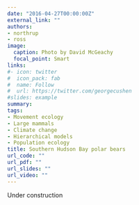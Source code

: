 ```yaml
---
date: "2016-04-27T00:00:00Z"
external_link: ""
authors:
- northrup
- ross
image:
  caption: Photo by David McGeachy
  focal_point: Smart
links:
#- icon: twitter
#  icon_pack: fab
#  name: Follow
#  url: https://twitter.com/georgecushen
#slides: example
summary: 
tags:
- Movement ecology
- Large mammals
- Climate change
- Hierarchical models
- Population ecology
title: Southern Hudson Bay polar bears
url_code: ""
url_pdf: ""
url_slides: ""
url_video: ""
---
```

Under construction